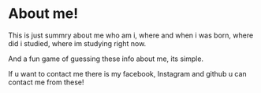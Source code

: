 # About me!

This is just summry about me who am i, where and when i was born, where did i studied, where im studying right now. 

And a fun game of guessing these info about me, its simple.

If u want to contact me there is my facebook, Instagram and github u can contact me from these!